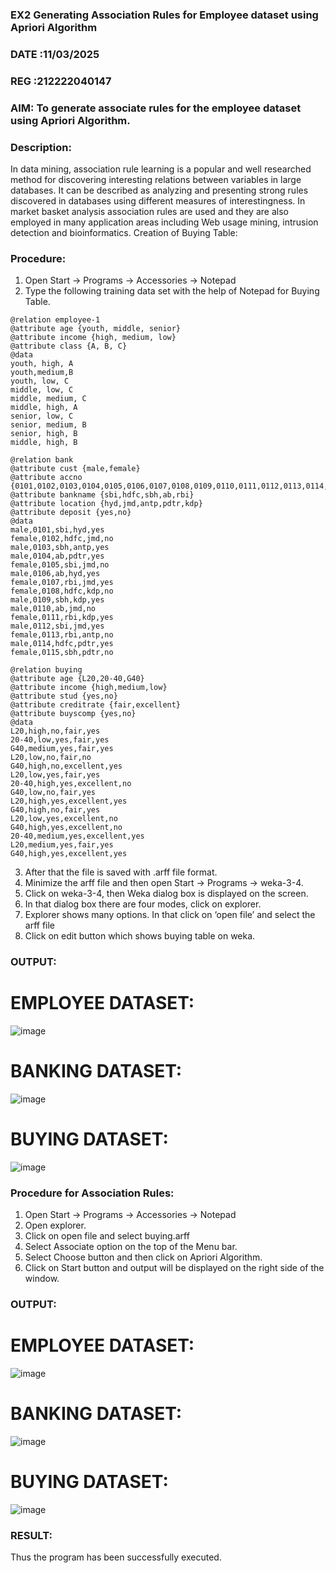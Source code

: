 ### EX2 Generating Association Rules for Employee dataset using Apriori Algorithm
### DATE :11/03/2025
### REG :212222040147
### AIM: To generate associate rules for the employee dataset using Apriori Algorithm.
### Description:
In data mining, association rule learning is a popular and well researched method for discovering interesting
relations between variables in large databases. It can be described as analyzing and presenting strong rules discovered
in databases using different measures of interestingness. In market basket analysis association rules are used and they
are also employed in many application areas including Web usage mining, intrusion detection and bioinformatics.
Creation of Buying Table:
### Procedure:
1) Open Start -> Programs -> Accessories -> Notepad
2) Type the following training data set with the help of Notepad for Buying Table.

```
@relation employee-1
@attribute age {youth, middle, senior} 
@attribute income {high, medium, low} 
@attribute class {A, B, C}
@data
youth, high, A 
youth,medium,B 
youth, low, C 
middle, low, C 
middle, medium, C 
middle, high, A 
senior, low, C 
senior, medium, B 
senior, high, B 
middle, high, B

```
```
@relation bank
@attribute cust {male,female} 
@attribute accno {0101,0102,0103,0104,0105,0106,0107,0108,0109,0110,0111,0112,0113,0114,0115}
@attribute bankname {sbi,hdfc,sbh,ab,rbi} 
@attribute location {hyd,jmd,antp,pdtr,kdp} 
@attribute deposit {yes,no}
@data 
male,0101,sbi,hyd,yes 
female,0102,hdfc,jmd,no 
male,0103,sbh,antp,yes 
male,0104,ab,pdtr,yes 
female,0105,sbi,jmd,no 
male,0106,ab,hyd,yes 
female,0107,rbi,jmd,yes 
female,0108,hdfc,kdp,no 
male,0109,sbh,kdp,yes 
male,0110,ab,jmd,no 
female,0111,rbi,kdp,yes 
male,0112,sbi,jmd,yes 
female,0113,rbi,antp,no 
male,0114,hdfc,pdtr,yes 
female,0115,sbh,pdtr,no
```
```
@relation buying
@attribute age {L20,20-40,G40}
@attribute income {high,medium,low}
@attribute stud {yes,no}
@attribute creditrate {fair,excellent}
@attribute buyscomp {yes,no}
@data
L20,high,no,fair,yes
20-40,low,yes,fair,yes
G40,medium,yes,fair,yes
L20,low,no,fair,no
G40,high,no,excellent,yes
L20,low,yes,fair,yes
20-40,high,yes,excellent,no
G40,low,no,fair,yes
L20,high,yes,excellent,yes
G40,high,no,fair,yes
L20,low,yes,excellent,no
G40,high,yes,excellent,no
20-40,medium,yes,excellent,yes
L20,medium,yes,fair,yes
G40,high,yes,excellent,yes
```
3) After that the file is saved with .arff file format.
4) Minimize the arff file and then open Start -> Programs -> weka-3-4.
5) Click on weka-3-4, then Weka dialog box is displayed on the screen.
6) In that dialog box there are four modes, click on explorer.
7) Explorer shows many options. In that click on ‘open file’ and select the arff file
8) Click on edit button which shows buying table on weka.
### OUTPUT:
# EMPLOYEE DATASET:
![image](https://github.com/21005688/WDM_EXP2/assets/94747031/8812f0f6-e672-4f21-81c9-cf36d0a529b9)
# BANKING DATASET:
![image](https://github.com/21005688/WDM_EXP2/assets/94747031/9f9ef3d0-53e6-4f80-93aa-eb4c80dca1db)
# BUYING DATASET:
![image](https://github.com/21005688/WDM_EXP2/assets/94747031/cfe8680f-2647-446e-8025-b00c285d8cb6)




### Procedure for Association Rules:
1) Open Start -> Programs -> Accessories -> Notepad
2) Open explorer.
3) Click on open file and select buying.arff
4) Select Associate option on the top of the Menu bar.
5) Select Choose button and then click on Apriori Algorithm.
6) Click on Start button and output will be displayed on the right side of the window.

### OUTPUT:
# EMPLOYEE DATASET:
![image](https://github.com/21005688/WDM_EXP2/assets/94747031/5bf27c75-845b-40e4-9a7e-3c0076c7be03)
# BANKING DATASET:

![image](https://github.com/21005688/WDM_EXP2/assets/94747031/4eaaca11-116a-45f2-a900-3ef7d04a1aec)
# BUYING DATASET:
![image](https://github.com/21005688/WDM_EXP2/assets/94747031/77299877-9a80-45a6-89bd-548b9f6abb8f)



### RESULT: 
Thus the program has been successfully executed.
